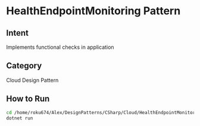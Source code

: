# HealthEndpointMonitoring Pattern

## Intent
Implements functional checks in application

## Category
Cloud Design Pattern

## How to Run
```bash
cd /home/roku674/Alex/DesignPatterns/CSharp/Cloud/HealthEndpointMonitoring
dotnet run
```
